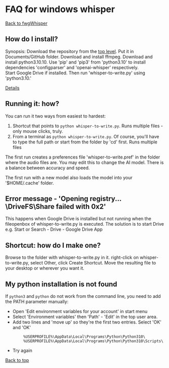 # FAQ for windows whisper
[Back to fwgWhisper](../README.md)

## How do I install?
Synopsis:  Download the repository from the [top level](../README.md).   Put it in Documents/GitHub folder.
Download and install ffmpeg.   Download and install python3.10.10.  Use 'pip' and 'pip3' from
'python3.10' to install dependencies 'configparser' and 'openai-whisper' respectively.  
Start Google Drive if installed.  Then run 'whisper-to-write.py' using 'python3.10.'

[Details](INSTALL_windows.md)


## Running it:  how?
You can run it two ways from easiest to hardest:
1. Shortcut that points to `python whisper-to-write.py`.  Runs multiple files - only mouse clicks, truly.
2. From a terminal as `python whisper-to-write.py`.   Of course, you'll have to type the full path or start from the folder by 'cd' first.  Runs multiple files

The first run creates a preferences file 'whisper-to-write.pref' in the folder where the audio files are.   You may edit this to change the AI model.   There is a balance between accuracy and speed.

The first run with a new model also loads the model into your '$HOME/.cache' folder.


## Error message - 'Opening registry... \DriveFS\Share failed with 0x2'
This happens when Google Drive is installed but not running when the fileopenbox of whisper-to-write.py is executed.
The solution is to start Drive e.g. Start or Search - Drive - Google Drive App


## Shortcut:  how do I make one?
Browse to the folder with whisper-to-write.py in it.  right-click on whisper-to-write.py, select Other, click Create Shortcut.   Move the
resulting file to your desktop or wherever you want it.


## My python installation is not found
If `python3` and `python` do not work from the command line, you need to add the PATH parameter manually:
   - Open 'Edit environment variables for your account' in start menu
   - Select 'Environment variables' then 'Path' - 'Edit' in the top user area. 
   - Add two lines and 'move up' so they're the first two entries.  Select 'OK' and 'OK'
```
        %USERPROFILE%\AppData\Local\Programs\Python\Python310\
        %USERPROFILE%\AppData\Local\Programs\Python\Python310\Scripts\
```
   - Try again

[Back to top](../README.md)
